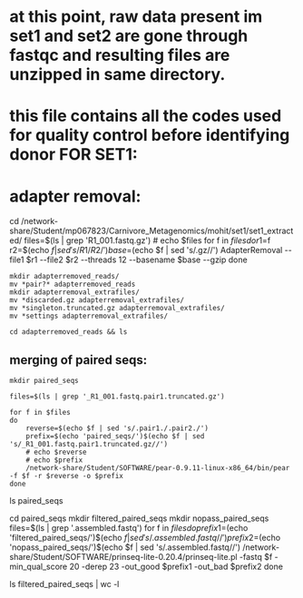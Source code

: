 # at this point, raw data present im set1 and set2 are gone through fastqc and resulting files are unzipped in same directory.

# this file contains all the codes used for quality control before identifying donor FOR SET1:


# adapter removal:
cd /network-share/Student/mp067823/Carnivore_Metagenomics/mohit/set1/set1_extracted/
files=$(ls | grep 'R1_001.fastq.gz')
    #    echo $files
    for f in $files
    do 
        r1=$f
        r2=$(echo $f | sed 's/R1/R2/')
        base=$(echo $f | sed 's/.gz//')
        AdapterRemoval --file1 $r1 --file2 $r2 --threads 12 --basename $base --gzip
    done

    mkdir adapterremoved_reads/
    mv *pair?* adapterremoved_reads
    mkdir adapterremoval_extrafiles/
    mv *discarded.gz adapterremoval_extrafiles/
    mv *singleton.truncated.gz adapterremoval_extrafiles/
    mv *settings adapterremoval_extrafiles/

    cd adapterremoved_reads && ls

## merging of paired seqs:

    mkdir paired_seqs

    files=$(ls | grep '_R1_001.fastq.pair1.truncated.gz')
    
    for f in $files
    do 
        reverse=$(echo $f | sed 's/.pair1./.pair2./')
        prefix=$(echo 'paired_seqs/')$(echo $f | sed 's/_R1_001.fastq.pair1.truncated.gz//')
        # echo $reverse
        # echo $prefix
        /network-share/Student/SOFTWARE/pear-0.9.11-linux-x86_64/bin/pear -f $f -r $reverse -o $prefix
    done


ls paired_seqs

cd paired_seqs
    mkdir filtered_paired_seqs
    mkdir nopass_paired_seqs
    files=$(ls | grep '.assembled.fastq')
    for f in $files
    do 
        prefix1=$(echo 'filtered_paired_seqs/')$(echo $f | sed 's/.assembled.fastq//')
        prefix2=$(echo 'nopass_paired_seqs/')$(echo $f | sed 's/.assembled.fastq//')
        /network-share/Student/SOFTWARE/prinseq-lite-0.20.4/prinseq-lite.pl -fastq $f -min_qual_score 20 -derep 23  -out_good $prefix1 -out_bad $prefix2
    done

ls filtered_paired_seqs | wc -l
